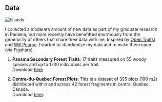 ## Data  
![Islands](/images/ElJiral_paisaje_b_w3.png)  

I collected a moderate amount of new data as part of my graduate research in Panama, but more recently 
have benefitted enormously from the generosity of others that share their data with me. Inspired by 
[Open Traits](https://opentraits.org)) and [Will Pearse](http://pearselab.com/), I started to 
standardize my data and to make them open (via Figshare).   

1. __Panama Secondary Forest Traits__: 17 traits measured on 55 woody species and up to 1700 individuals per trait.  
   Download [here](https://figshare.com/articles/Functional_Leaf_Traits_55_spp_in_central_Panama_/1402253)    
   
2. __Centre-du-Quebec Forest Plots__: This is a dataset of 395 plots (100 m2) distributed within and across 42 forest fragments in central Quebec, Canada.  
   Download [here](https://figshare.com/articles/Centre_du_Quebec_Forest_Plots/10325681).

